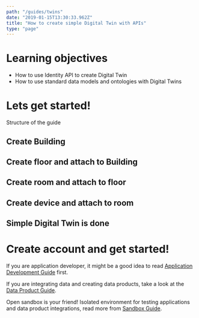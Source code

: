 ```yaml
---
path: "/guides/twins"
date: "2019-01-15T13:30:33.962Z"
title: "How to create simple Digital Twin with APIs"
type: "page"
---
```



# Learning objectives

* How to use Identity API to create Digital Twin
* How to use standard data models and ontologies with Digital Twins



# Lets get started!

Structure of the guide

## Create Building


## Create floor and attach to Building


## Create room and attach to floor


## Create device and attach to room



## Simple Digital Twin is done


# Create account and get started!

If you are application developer, it might be a good idea to read [Application Development Guide](/developers/getstarted/build-apps) first. 

If you are integrating data and creating data products, take a look at the [Data Product Guide](/developers/getstarted/data-products). 

Open sandbox is your friend! Isolated environment for testing applications and data product integrations, read more from [Sandbox Guide](/developers/getstarted/sandbox).